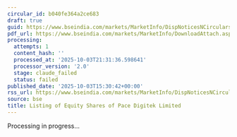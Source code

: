 ```yaml
---
circular_id: b040fe364a2ce683
draft: true
guid: https://www.bseindia.com/markets/MarketInfo/DispNoticesNCirculars.aspx?Noticeid={72066170-FC18-427D-B7DF-50AA3DFBC60B}&noticeno=20251003-60&dt=10/03/2025&icount=60&totcount=73&flag=0
pdf_url: https://www.bseindia.com/markets/MarketInfo/DownloadAttach.aspx?id=20251003-60&attachedId=7f5b78eb-a39d-4738-b6cb-772635776a7a
processing:
  attempts: 1
  content_hash: ''
  processed_at: '2025-10-03T21:31:36.598641'
  processor_version: '2.0'
  stage: claude_failed
  status: failed
published_date: '2025-10-03T15:30:42+00:00'
rss_url: https://www.bseindia.com/markets/MarketInfo/DispNoticesNCirculars.aspx?Noticeid={72066170-FC18-427D-B7DF-50AA3DFBC60B}&noticeno=20251003-60&dt=10/03/2025&icount=60&totcount=73&flag=0
source: bse
title: Listing of Equity Shares of Pace Digitek Limited
---
```


Processing in progress...